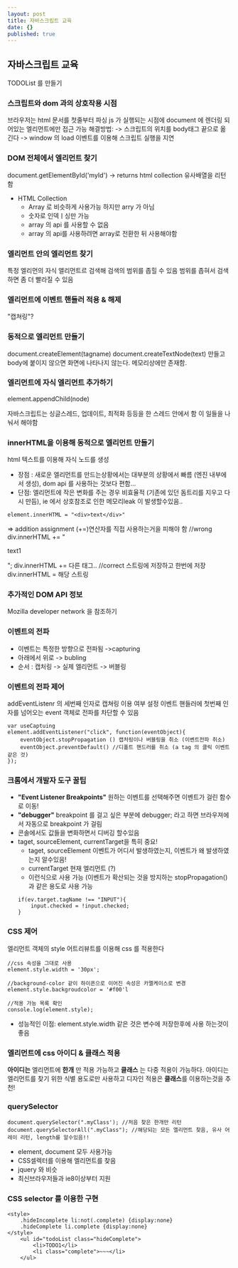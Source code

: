 ```yaml
---
layout: post
title: 자바스크립트 교육
date: {}
published: true
---
```

## 자바스크립트 교육
TODOList 를 만들기

### 스크립트와 dom 과의 상호작용 시점 
브라우저는 html 문서를 첫줄부터 파싱
js 가 실행되는 시점에 document 에 렌더링 되어있는 엘리먼트에만 접근 가능 
해결방법: 
-> 스크립트의 위치를 body태그 끝으로 옮긴다 
-> window 의 load 이벤트를 이용해 스크립트 실행을 지연 

### DOM 전체에서 엘리먼트 찾기 
document.getElementById('myId') -> returns html collection 
유사배열을 리턴함 

- HTML Collection
	- Array 로 비슷하게 사용가능 하지만 arry 가 아님
    - 숫자로 인덱ㅣ싱만 가능
    - array 의 api 를 사용할 수 없음
    - array 의 api를 사용하려면 array로 전환한 뒤 사용해야함
### 엘리먼트 안의 엘리먼트 찾기 
특정 엘리먼의 자식 앨리먼트르 검색해 검색의 범위를 좁힐 수 있음 
범위를 좁혀서 검색 하면 좀 더 빨라질 수 있음 

### 엘리먼트에 이벤트 핸들러 적용 & 해제 
"캡쳐링"? 

### 동적으로 엘리먼트 만들기 
document.createElement(tagname)
document.createTextNode(text)
만들고 body에 붙이지 않으면 화면에 나타나지 않는다. 메모리상에만 존재함.

### 엘리먼트에 자식 엘리먼트 추가하기 
element.appendChild(node)

자바스크립트는 싱글스레드, 업데이트, 최적화 등등을 한 스레드 안에서 함 
이 일들을 나눠서 해야함

### innerHTML을 이용해 동적으로 엘리먼트 만들기 
html 텍스트를 이용해 자식 노드를 생성 
- 장점 : 새로운 엘리먼트를 만드는상황에서는 대부분의 상황에서 빠름 (엔진 내부에서 생성), dom api 를 사용하는 것보다 편함...
- 단점: 엘리먼트에 작은 변화를 주는 경우 비효율적 (기존에 있던 돔트리를 지우고 다시 만듬), ie 에서 상호참조로 인한 메모리leak 이 발생할수있음..
```
element.innerHTML = "<div>text</div>"
```
=> addition assignment (+=)연산자를 직접 사용하는거을 피해야 함
//wrong
div.innerHTML += "<p>text1</p>";
div.innerHTML += 다른 태그..
//correct
스트링에 저장하고 한번에 저장
div.innerHTML = 해당 스트링 

### 추가적인 DOM API 정보
Mozilla developer network 을 참조하기 

### 이벤트의 전파
- 이벤트는 특정한 방향으로 전파됨 ->capturing
- 아래에서 위로 -> bubling 
- 순서 : 캡처링 -> 실제 엘리먼트 -> 버블링 

### 이벤트의 전파 제어 
addEventListenr 의 세번째 인자로 캡쳐링 이용 여부 설정
이벤트 핸들러에 첫번째 인자를 넘어오는 event 객체로 전파를 차단할 수 있음
```
var useCaptuing 
element.addEventListener("click", function(eventObject){
	eventObject.stopPropagation () 캡처링이나 버블링을 취소 (이벤트전파 취소)
	eventObject.preventDefault() //디폴트 핸드러를 취소 (a tag 의 클릭 이벤트 같은 것)
});
```
### 크롬에서 개발자 도구 꿀팁
- **"Event Listener Breakpoints"** 원하는 이벤트를 선택해주면 이벤트가 걸린 함수로 이동!
- **"debugger"** breakpoint 를 걸고 싶은 부분에 debugger; 라고 하면 브라우져에서 자동으로 breakpoint 가 걸림
- 콘솔에서도 값들을 변화하면서 디버깅 할수있음 
- taget, sourceElement, currentTarget을 특히 중요! 
	- taget, sourceElement 이벤트가 어디서 발생하였는지, 이벤트가 왜 발생하였는지 알수있음!
   	- currentTarget 현재 엘리먼트 (?) 
    - 이런식으로 사용 가능 (이벤트가 확산되는 것을 방지하는 stopPropagation() 과 같은 용도로 사용 가능
    ```
    if(ev.target.tagName !== "INPUT"){
		input.checked = !input.checked;
    }
    ```
### CSS 제어
엘리먼트 객체의 style 어트리뷰트를 이용해 css 를 적용한다 

```
//css 속성을 그대로 사용 
element.style.width = '30px';

//background-color 같이 하이픈으로 이어진 속성은 카멜케이스로 변경 
element.style.backgroudcolor = '#f00'l

//적용 가능 목록 확인
console.log(element.style);
```
- 성능적인 이점: element.style.width 같은 것은 변수에 저장한후에 사용 하는것이 좋음

### 엘리먼트에 css 아이디 & 클래스 적용 
**아이디는** 엘리먼트에 **한개** 만 적용 가능하고 **클래스** 는 다중 적용이 가능하다. 아이디는 엘리먼트를 찾기 위한 식별 용도로만 사용하고 디자인 적용은 **클래스**를 이용하는것을 추천!

### querySelector 
```
document.querySelector(".myClass'); //처음 찾은 한개만 리턴
document.querySelectorAll(".myClass"); //해당되는 모든 엘리먼트 찾음, 유사 어레이 리턴, length를 알수있음!!
```
- element, document 모두 사용가능
- CSS셀렉터를 이용해 엘리먼트를 찾음 
- jquery 와 비슷
- 최신브라우저들과 ie8이상부터 지원

### CSS selector 를 이용한 구현
```
<style>
	.hideIncomplete li:not(.complete) {display:none}
    .hideComplete li.complete {display:none}
</style>
	<ul id="todoList class="hideComplete">
    	<li>TODO1</li>
        <li class="complete">~~~</li>
    </ul>
```